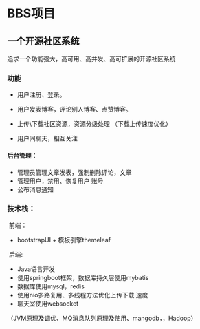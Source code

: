 # BBS项目
## 一个开源社区系统
追求一个功能强大，高可用、高并发、高可扩展的开源社区系统
### 功能 

- 用户注册、登录。

- 用户发表博客，评论别人博客、点赞博客。

- 上传\下载社区资源，资源分级处理 （下载上传速度优化）

-  用户间聊天，相互关注

  #### 后台管理：

  - 管理员管理文章发表，强制删除评论，文章
  - 管理用户，禁用、恢复用户 账号
  - 公布消息通知
  
  

### 技术栈：

​	前端：

- bootstrapUI  + 模板引擎themeleaf

​    后端:

- Java语言开发 
- 使用springboot框架，数据库持久层使用mybatis
- 数据库使用mysql，redis
- 使用nio多路复用、多线程方法优化上传下载 速度
- 聊天室使用websocket

（JVM原理及调优、MQ消息队列原理及使用、mangodb，，Hadoop）
